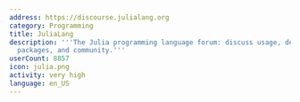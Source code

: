 ```yaml
---
address: https://discourse.julialang.org
category: Programming
title: JuliaLang
description: '''The Julia programming language forum: discuss usage, development,
  packages, and community.'''
userCount: 8857
icon: julia.png
activity: very high
language: en_US
---
```

